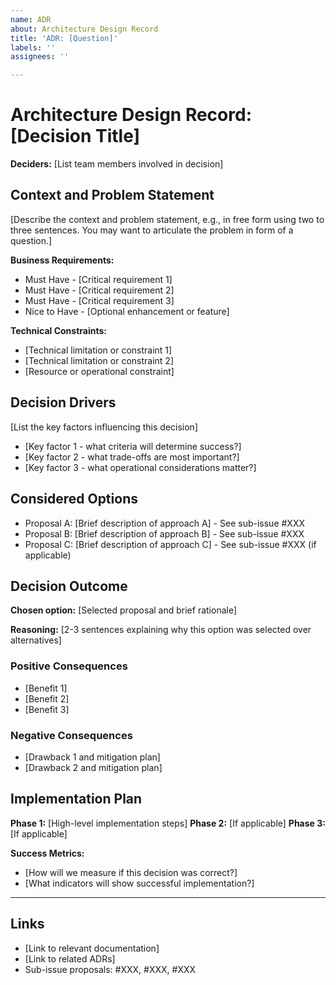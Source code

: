 ```yaml
---
name: ADR
about: Architecture Design Record
title: 'ADR: [Question]'
labels: ''
assignees: ''

---
```


# Architecture Design Record: [Decision Title]

**Deciders:** [List team members involved in decision]  

## Context and Problem Statement

[Describe the context and problem statement, e.g., in free form using two to three sentences. You may want to articulate the problem in form of a question.]

**Business Requirements:**
- Must Have - [Critical requirement 1]
- Must Have - [Critical requirement 2] 
- Must Have - [Critical requirement 3]
- Nice to Have - [Optional enhancement or feature]

**Technical Constraints:**
- [Technical limitation or constraint 1]
- [Technical limitation or constraint 2]
- [Resource or operational constraint]

## Decision Drivers

[List the key factors influencing this decision]

- [Key factor 1 - what criteria will determine success?]
- [Key factor 2 - what trade-offs are most important?]
- [Key factor 3 - what operational considerations matter?]

## Considered Options

- Proposal A: [Brief description of approach A] - See sub-issue #XXX
- Proposal B: [Brief description of approach B] - See sub-issue #XXX
- Proposal C: [Brief description of approach C] - See sub-issue #XXX (if applicable)

## Decision Outcome

**Chosen option:** [Selected proposal and brief rationale]

**Reasoning:** [2-3 sentences explaining why this option was selected over alternatives]

### Positive Consequences
- [Benefit 1]
- [Benefit 2]
- [Benefit 3]

### Negative Consequences
- [Drawback 1 and mitigation plan]
- [Drawback 2 and mitigation plan]

## Implementation Plan

**Phase 1:** [High-level implementation steps]
**Phase 2:** [If applicable]
**Phase 3:** [If applicable]

**Success Metrics:**
- [How will we measure if this decision was correct?]
- [What indicators will show successful implementation?]

---

## Links
- [Link to relevant documentation]
- [Link to related ADRs]
- Sub-issue proposals: #XXX, #XXX, #XXX
